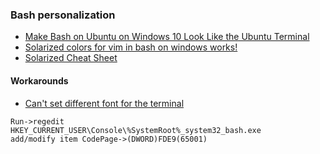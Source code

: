 ---
---

### Bash personalization
- [Make Bash on Ubuntu on Windows 10 Look Like the Ubuntu Terminal](https://medium.com/@jgarijogarde/make-bash-on-ubuntu-on-windows-10-look-like-the-ubuntu-terminal-f7566008c5c2)
- [Solarized colors for vim in bash on windows works!](https://www.reddit.com/r/bashonubuntuonwindows/comments/60da1u/solarized_colors_for_vim_in_bash_on_windows_works/)
- [Solarized Cheat Sheet](http://www.zovirl.com/2011/07/22/solarized_cheat_sheet/)

#### Workarounds
- [Can't set different font for the terminal](https://github.com/Microsoft/WSL/issues/757)

```
Run->regedit
HKEY_CURRENT_USER\Console\%SystemRoot%_system32_bash.exe
add/modify item CodePage->(DWORD)FDE9(65001)
```
